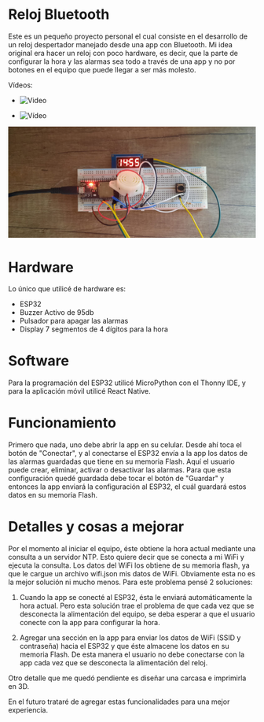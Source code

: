 # Reloj Bluetooth

Este es un pequeño proyecto personal el cual consiste en el desarrollo de un reloj despertador manejado desde una app con Bluetooth. Mi idea original era hacer un reloj con poco hardware, es decir, que la parte de configurar la hora y las alarmas sea todo a través de una app y no por botones en el equipo que puede llegar a ser más molesto.

Vídeos:

- ![Video](https://youtube.com/shorts/D2IpWZCjyh8?feature=share)

- ![Vídeo](https://youtube.com/shorts/UrRRpMmkkAI?feature=share)

![](https://github.com/lucasigna/reloj-bluetooth/blob/main/media/banner.jpg)

# Hardware

Lo único que utilicé de hardware es:

- ESP32
- Buzzer Activo de 95db
- Pulsador para apagar las alarmas
- Display 7 segmentos de 4 dígitos para la hora

# Software

Para la programación del ESP32 utilicé MicroPython con el Thonny IDE, y para la aplicación móvil utilicé React Native.

# Funcionamiento

Primero que nada, uno debe abrir la app en su celular. Desde ahí toca el botón de "Conectar", y al conectarse el ESP32 envía a la app los datos de las alarmas guardadas que tiene en su memoria Flash. Aquí el usuario puede crear, eliminar, activar o desactivar las alarmas. Para que esta configuración quedé guardada debe tocar el botón de "Guardar" y entonces la app enviará la configuración al ESP32, el cuál guardará estos datos en su memoria Flash.

# Detalles y cosas a mejorar

Por el momento al iniciar el equipo, éste obtiene la hora actual mediante una consulta a un servidor NTP. Esto quiere decir que se conecta a mi WiFi y ejecuta la consulta. Los datos del WiFi los obtiene de su memoria flash, ya que le cargue un archivo wifi.json mis datos de WiFi. Obviamente esta no es la mejor solución ni mucho menos. Para este problema pensé 2 soluciones:

1. Cuando la app se conecté al ESP32, ésta le enviará automáticamente la hora actual. Pero esta solución trae el problema de que cada vez que se desconecta la alimentación del equipo, se deba esperar a que el usuario conecte con la app para configurar la hora.

2. Agregar una sección en la app para enviar los datos de WiFi (SSID y contraseña) hacia el ESP32 y que éste almacene los datos en su memoria Flash. De esta manera el usuario no debe conectarse con la app cada vez que se desconecta la alimentación del reloj.

Otro detalle que me quedó pendiente es diseñar una carcasa e imprimirla en 3D.

En el futuro trataré de agregar estas funcionalidades para una mejor experiencia.